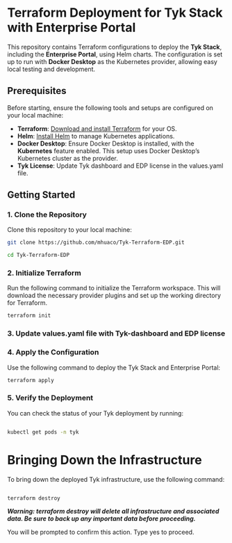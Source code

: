# Terraform Deployment for Tyk Stack with Enterprise Portal

This repository contains Terraform configurations to deploy the **Tyk Stack**, including the **Enterprise Portal**, using Helm charts. The configuration is set up to run with **Docker Desktop** as the Kubernetes provider, allowing easy local testing and development.

## Prerequisites

Before starting, ensure the following tools and setups are configured on your local machine:

- **Terraform**: [Download and install Terraform](https://www.terraform.io/downloads) for your OS.
- **Helm**: [Install Helm](https://helm.sh/docs/intro/install/) to manage Kubernetes applications.
- **Docker Desktop**: Ensure Docker Desktop is installed, with the **Kubernetes** feature enabled. This setup uses Docker Desktop’s Kubernetes cluster as the provider.
- **Tyk License**: Update Tyk dashboard and EDP license in the values.yaml file.

## Getting Started

### 1. Clone the Repository
Clone this repository to your local machine:

```bash
git clone https://github.com/mhuaco/Tyk-Terraform-EDP.git

cd Tyk-Terraform-EDP
```

### 2. Initialize Terraform

Run the following command to initialize the Terraform workspace. This will download the necessary provider plugins and set up the working directory for Terraform.

```bash
terraform init
```

### 3. Update values.yaml file with Tyk-dashboard and EDP license

### 4. Apply the Configuration
Use the following command to deploy the Tyk Stack and Enterprise Portal:

```bash
terraform apply
```

### 5. Verify the Deployment
You can check the status of your Tyk deployment by running:

```bash

kubectl get pods -n tyk
```

# Bringing Down the Infrastructure
To bring down the deployed Tyk infrastructure, use the following command:

```bash

terraform destroy
```
***Warning: terraform destroy will delete all infrastructure and associated data. Be sure to back up any important data before proceeding.***

You will be prompted to confirm this action. Type yes to proceed.
